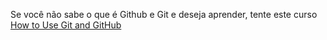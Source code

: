Se você não sabe o que é Github e Git e deseja aprender, tente este curso [How to Use Git and GitHub](https://www.udacity.com/course/ud775)
